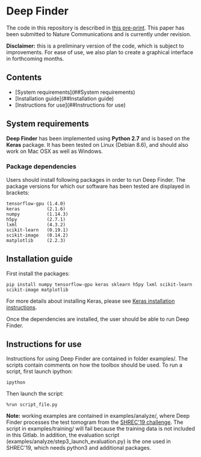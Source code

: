 # Deep Finder

The code in this repository is described in [this pre-print](https://hal.inria.fr/hal-01966819/document). This paper has been submitted to Nature Communications and is currently under revision.

__Disclaimer:__ this is a preliminary version of the code, which is subject to improvements. For ease of use, we also plan to create a graphical interface in forthcoming months.

## Contents
- [System requirements](##System requirements)
- [Installation guide](##Installation guide)
- [Instructions for use](##Instructions for use)

## System requirements
__Deep Finder__ has been implemented using __Python 2.7__ and is based on the __Keras__ package. It has been tested on Linux (Debian 8.6), and should also work on Mac OSX as well as Windows.

### Package dependencies
Users should install following packages in order to run Deep Finder. The package versions for which our software has been tested are displayed in brackets:
```
tensorflow-gpu (1.4.0)
keras          (2.1.6)
numpy          (1.14.3)
h5py           (2.7.1)
lxml           (4.3.2)
scikit-learn   (0.19.1)     
scikit-image   (0.14.2)  
matplotlib     (2.2.3)
```

## Installation guide
First install the packages:
```
pip install numpy tensorflow-gpu keras sklearn h5py lxml scikit-learn scikit-image matplotlib
```
For more details about installing Keras, please see [Keras installation instructions](https://keras.io/#installation).

Once the dependencies are installed, the user should be able to run Deep Finder.

## Instructions for use
Instructions for using Deep Finder are contained in folder examples/. The scripts contain comments on how the toolbox should be used. To run a script, first launch ipython:
```
ipython 
```
Then launch the script:
```
%run script_file.py
```

__Note:__ working examples are contained in examples/analyze/, where Deep Finder processes the test tomogram from the [SHREC'19 challenge](http://www2.projects.science.uu.nl/shrec/cryo-et/). The script in examples/training/ will fail because the training data is not included in this Gitlab. In addition, the evaluation script (examples/analyze/step3_launch_evaluation.py) is the one used in SHREC'19, which needs python3 and additional packages.
